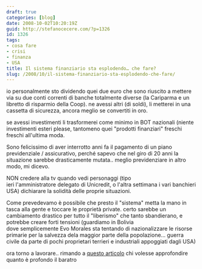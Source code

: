 ```yaml
---
draft: true
categories: [blog]
date: 2008-10-02T10:20:19Z
guid: http://stefanocecere.com/?p=1326
id: 1326
tags:
- cosa fare
- crisi
- finanza
- USA
title: Il sistema finanziario sta esplodendo… che fare?
slug: /2008/10/il-sistema-finanziario-sta-esplodendo-che-fare/
---
```


io personalmente sto dividendo quei due euro che sono riuscito a mettere via su due conti correnti di banche totalmente diverse (la Cariparma e un libretto di risparmio della Coop). ne avessi altri (di soldi), li metterei in una cassetta di sicurezza, ancora meglio se convertiti in oro.

se avessi investimenti li trasformerei come minimo in BOT nazionali (niente investimenti esteri please, tantomeno quei "prodotti finanziari" freschi freschi all'ultima moda.

Sono felicissimo di aver interrotto anni fa il pagamento di un piano previdenziale / assicurativo, perché sapevo che nel giro di 20 anni la situazione sarebbe drasticamente mutata.. meglio previdenziare in altro modo, mi dicevo.

NON credere alla tv quando vedi personaggi (tipo ieri l'amministratore delegato di Unicredit, o l'altra settimana i vari banchieri USA) dichiarare la solidità delle proprie situazioni.

Come prevedevamo è possibile che presto il "sistema" metta la mano in tasca alla gente e toccare le proprietà private. certo sarebbe un cambiamento drastico per tutto il "liberismo" che tanto sbandierano, e potrebbe creare forti tensioni (guardiamo in Bolivia dove semplicemente Evo Morales sta tentando di nazionalizzare le risorse primarie per la salvezza dela maggior parte della popolazione… guerra civile da parte di pochi proprietari terrieri e industriali appoggiati dagli USA)

ora torno a lavorare.. rimando a [questo articolo](http://www.comedonchisciotte.org/site/modules.php?name=News&file=article&sid=5075) chi volesse approfondire quanto è profondo il baratro